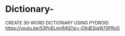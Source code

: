# Dictionary-
CREATE 30-WORD DICTIONARY USING PYDROID
https://youtu.be/53PnELmrR4Q?si=-OXdESiq9i70PRyG
